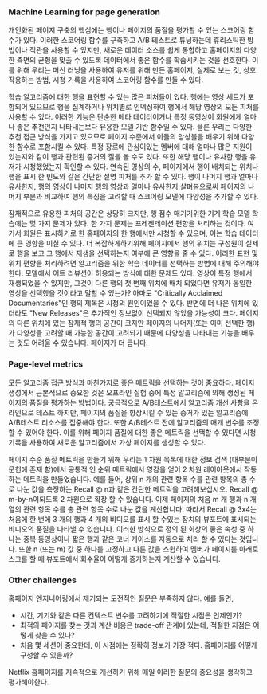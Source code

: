
### Machine Learning for page generation
개인화된 페이지 구축의 핵심에는 행이나 페이지의 품질을 평가할 수 있는 스코어링 함수가 있다. 이러한 스코어링 함수를 구축하고 A/B 테스트로 튜닝하는데 휴리스틱한 방법이나 직관을 사용할 수 있지만, 새로운 데이터 소스를 쉽게 통합하고 홈페이지의 다양한 측면의 균형을 맞출 수 있도록 데이터에서 좋은 함수를 학습시키는 것을 선호한다. 이를 위해 우리는 머신 러닝을 사용하여 유저를 위해 만든 홈페이지, 실제로 보는 것, 상호 작용하는 방법, 시청 기록을 사용하여 스코어링 함수를 만들 수 있다.

학습 알고리즘에 대한 행을 표현할 수 있는 많은 피처들이 있다. 행에는 영상 세트가 포함되어 있으므로 행을 집계하거나 위치별로 인덱싱하여 행에서 해당 영상의 모든 피처를 사용할 수 있다. 이러한 기능은 단순한 메타 데이터이거나 특정 동영상이 회원에게 얼마나 좋은 추천인지 나타내는보다 유용한 모델 기반 함수일 수 있다. 물론 우리는 다양한 추천 접근 방식을 가지고 있으므로 페이지 수준에서 이들의 앙상블을 배우기 위해 다양한 함수로 포함시킬 수 있다. 특정 장르에 관심이있는 멤버에 대해 얼마나 많은 지원이 있는지와 같이 행과 관련된 증거의 질을 볼 수도 있다. 또한 해당 행이나 유사한 행을 유저가 시청했었는지 확인할 수 있다. 연속된 영상의 수, 페이지에서 행이 배치되는 위치나 행을 표시 한 빈도와 같은 간단한 설명 피처를 추가 할 수 있다. 행이 나머지 행과 얼마나 유사한지, 행의 영상이 나머지 행의 영상과 얼마나 유사한지 살펴봄으로써 페이지의 나머지 부분과 비교하여 행의 특징을 고려할 때 스코어링 모델에 다양성을 추가할 수 있다.

잠재적으로 유용한 피처의 공간은 상당히 크지만, 행 점수 매기기위한 기계 학습 모델 학습에는 몇 가지 문제가 있다. 한 가지 문제는 프레젠테이션 편향을 처리하는 것이다. 여기서 회원은 표시하기로 한 홈페이지의 한 행에서만 시청할 수 있으며, 이는 학습 데이터에 큰 영향을 미칠 수 있다. 더 복잡하게하기위해 페이지에서 행의 위치는 구성원이 실제로 행을 보고 그 행에서 재생을 선택하는지 여부에 큰 영향을 줄 수 있다. 이러한 표현 및 위치 편향을 처리하려면 알고리즘을 위한 학습 데이터를 선택하는 방법에 대해 주의해야한다. 모델에서 어트 리뷰션이 허용되는 방식에 대한 문제도 있다. 영상이 특정 행에서 재생되었을 수 있지만, 그것이 다른 행의 첫 번째 위치에 배치 되었다면 유저가 동일한 영상을 선택했을 것이라고 말할 수 있는가? 아마도 "Critically Acclaimed Documentaries"인 행의 제목은 시청의 원인이었을 수 있다. 반면에 더 나은 위치에 있더라도 "New Releases"은 추가적인 정보없이 선택되지 않았을 가능성이 크다. 페이지의 다른 위치에 있는 잠재적 행의 공간이 크지만 페이지의 나머지(또는 이미 선택한 행)가 다양성을 고려할 때 가능한 공간이 고려되기 때문에 다양성을 나타내는 기능을 배우는 것도 어려울 수 있습니다. 페이지가 더 큽니다.

### Page-level metrics
모든 알고리즘 접근 방식과 마찬가지로 좋은 메트릭을 선택하는 것이 중요하다. 페이지 생성에서 근본적으로 중요한 것은 오프라인 실험 중에 특정 알고리즘에 의해 생성된 페이지의 품질을 평가하는 방법이다. 궁극적으로 A/B테스트에서 알고리즘 개선 사항을 온라인으로 테스트 하지만, 페이지의 품질을 향상시킬 수 있는 증거가 있는 알고리즘에 A/B테스트 리소스를 집중해야 한다. 또한 A/B테스트 전에 알고리즘의 매개 변수를 조정할 수 있어야 한다. 이를 위해 페이지 품질에 대한 좋은 메트릭을 선택할 수 있다면 시청 기록을 사용하여 새로운 알고리즘에서 가상 페이지를 생성할 수 있다.

페이지 수준 품질 메트릭을 만들기 위해 우리는 1 차원 목록에 대한 정보 검색 (대부분이 문헌에 존재 함)에서 공통적 인 순위 메트릭에서 영감을 얻어 2 차원 레이아웃에서 작동하는 메트릭을 만들었습니다. 예를 들어, 상위 n 개의 관련 항목 수를 관련 항목의 총 수로 나눈 값을 측정하는 Recall @ n과 같은 간단한 메트릭을 고려해보십시오. Recall @ m-by-n이되도록 2 차원으로 확장 할 수 있습니다. 이제 페이지의 처음 m 개 행과 n 개 열의 관련 항목 수를 총 관련 항목 수로 나눈 값을 계산합니다. 따라서 Recall @ 3x4는 처음에 한 번에 3 개의 행과 4 개의 비디오를 표시 할 수있는 장치의 뷰포트에 표시되는 비디오의 품질을 나타낼 수 있습니다. 이러한 방식으로 정의 된 회상의 좋은 속성 중 하나는 중복 동영상이나 짧은 행과 같은 코너 케이스를 자동으로 처리 할 수 있다는 것입니다. 또한 n (또는 m) 값 중 하나를 고정하고 다른 값을 스윕하여 멤버가 페이지를 아래로 스크롤 할 때 뷰포트에서 회수율이 어떻게 증가하는지 계산할 수 있습니다.

### Other challenges
홈페이지 엔지니어링에서 제기되는 도전적인 질문은 부족하지 않다. 예를 들면,
  - 시간, 기기와 같은 다른 컨텍스트 변수를 고려하기에 적절한 시점은 언제인가? 
  - 최적의 페이지를 찾는 것과 계산 비용은 trade-off 관계에 있는데, 적절한 지점은 어떻게 찾을 수 있나? 
  - 처음 몇 세션이 중요한데, 이 시점에는 정확히 정보가 가장 적다. 홈페이지를 어떻게 구성할 수 있을까?
  
Netflix 홈페이지를 지속적으로 개선하기 위해 매일 이러한 질문의 중요성을 생각하고 평가해야한다.
